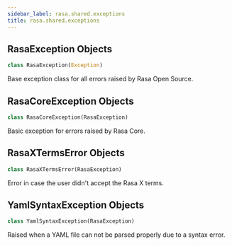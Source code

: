 ```yaml
---
sidebar_label: rasa.shared.exceptions
title: rasa.shared.exceptions
---
```


## RasaException Objects

```python
class RasaException(Exception)
```

Base exception class for all errors raised by Rasa Open Source.

## RasaCoreException Objects

```python
class RasaCoreException(RasaException)
```

Basic exception for errors raised by Rasa Core.

## RasaXTermsError Objects

```python
class RasaXTermsError(RasaException)
```

Error in case the user didn&#x27;t accept the Rasa X terms.

## YamlSyntaxException Objects

```python
class YamlSyntaxException(RasaException)
```

Raised when a YAML file can not be parsed properly due to a syntax error.

